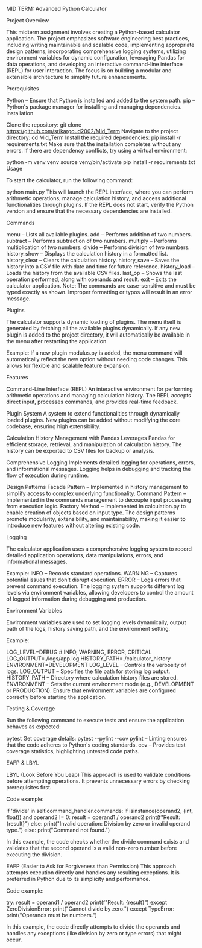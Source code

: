 MID TERM: Advanced Python Calculator 

Project Overview

This midterm assignment involves creating a Python-based calculator application. The project emphasizes software engineering best practices, including writing maintainable and scalable code, implementing appropriate design patterns, incorporating comprehensive logging systems, utilizing environment variables for dynamic configuration, leveraging Pandas for data operations, and developing an interactive command-line interface (REPL) for user interaction. The focus is on building a modular and extensible architecture to simplify future enhancements.

Prerequisites

Python – Ensure that Python is installed and added to the system path.
pip – Python's package manager for installing and managing dependencies.
Installation

Clone the repository:
git clone https://github.com/srikargoud2002/Mid_Term
Navigate to the project directory:
cd Mid_Term
Install the required dependencies:
pip install -r requirements.txt
Make sure that the installation completes without any errors. If there are dependency conflicts, try using a virtual environment:

python -m venv venv
source venv/bin/activate
pip install -r requirements.txt
Usage

To start the calculator, run the following command:

python main.py
This will launch the REPL interface, where you can perform arithmetic operations, manage calculation history, and access additional functionalities through plugins. If the REPL does not start, verify the Python version and ensure that the necessary dependencies are installed.

Commands

menu – Lists all available plugins.
add <operand1> <operand2> – Performs addition of two numbers.
subtract <operand1> <operand2> – Performs subtraction of two numbers.
multiply <operand1> <operand2> – Performs multiplication of two numbers.
divide <operand1> <operand2> – Performs division of two numbers.
history_show – Displays the calculation history in a formatted list.
history_clear – Clears the calculation history.
history_save – Saves the history into a CSV file with date and time for future reference.
history_load – Loads the history from the available CSV files.
last_op – Shows the last operation performed, along with operands and result.
exit – Exits the calculator application.
Note: The commands are case-sensitive and must be typed exactly as shown. Improper formatting or typos will result in an error message.

Plugins

The calculator supports dynamic loading of plugins. The menu itself is generated by fetching all the available plugins dynamically. If any new plugin is added to the project directory, it will automatically be available in the menu after restarting the application.

Example:
If a new plugin modulus.py is added, the menu command will automatically reflect the new option without needing code changes. This allows for flexible and scalable feature expansion.

Features

Command-Line Interface (REPL)
An interactive environment for performing arithmetic operations and managing calculation history. The REPL accepts direct input, processes commands, and provides real-time feedback.

Plugin System
A system to extend functionalities through dynamically loaded plugins. New plugins can be added without modifying the core codebase, ensuring high extensibility.

Calculation History Management with Pandas
Leverages Pandas for efficient storage, retrieval, and manipulation of calculation history. The history can be exported to CSV files for backup or analysis.

Comprehensive Logging
Implements detailed logging for operations, errors, and informational messages. Logging helps in debugging and tracking the flow of execution during runtime.

Design Patterns
Facade Pattern – Implemented in history management to simplify access to complex underlying functionality.
Command Pattern – Implemented in the commands management to decouple input processing from execution logic.
Factory Method – Implemented in calculation.py to enable creation of objects based on input type.
The design patterns promote modularity, extensibility, and maintainability, making it easier to introduce new features without altering existing code.

Logging

The calculator application uses a comprehensive logging system to record detailed application operations, data manipulations, errors, and informational messages.

Example:
INFO – Records standard operations.
WARNING – Captures potential issues that don't disrupt execution.
ERROR – Logs errors that prevent command execution.
The logging system supports different log levels via environment variables, allowing developers to control the amount of logged information during debugging and production.

Environment Variables

Environment variables are used to set logging levels dynamically, output path of the logs, history saving path, and the environment setting.

Example:

LOG_LEVEL=DEBUG # INFO, WARNING, ERROR, CRITICAL
LOG_OUTPUT=./logs/app.log
HISTORY_PATH=./calculator_history
ENVIRONMENT=DEVELOPMENT
LOG_LEVEL – Controls the verbosity of logs.
LOG_OUTPUT – Specifies the file path for storing log output.
HISTORY_PATH – Directory where calculation history files are stored.
ENVIRONMENT – Sets the current environment mode (e.g., DEVELOPMENT or PRODUCTION).
Ensure that environment variables are configured correctly before starting the application.

Testing & Coverage

Run the following command to execute tests and ensure the application behaves as expected:

pytest
Get coverage details:
pytest --pylint --cov
pylint – Linting ensures that the code adheres to Python's coding standards.
cov – Provides test coverage statistics, highlighting untested code paths.

EAFP & LBYL

LBYL (Look Before You Leap)
This approach is used to validate conditions before attempting operations. It prevents unnecessary errors by checking prerequisites first.

Code example:

if 'divide' in self.command_handler.commands:
    if isinstance(operand2, (int, float)) and operand2 != 0:
        result = operand1 / operand2
        print(f"Result: {result}")
    else:
        print("Invalid operation: Division by zero or invalid operand type.")
else:
    print("Command not found.")
    
In this example, the code checks whether the divide command exists and validates that the second operand is a valid non-zero number before executing the division.

EAFP (Easier to Ask for Forgiveness than Permission)
This approach attempts execution directly and handles any resulting exceptions. It is preferred in Python due to its simplicity and performance.

Code example:

try:
    result = operand1 / operand2
    print(f"Result: {result}")
except ZeroDivisionError:
    print("Cannot divide by zero.")
except TypeError:
    print("Operands must be numbers.")
    
In this example, the code directly attempts to divide the operands and handles any exceptions (like division by zero or type errors) that might occur.
